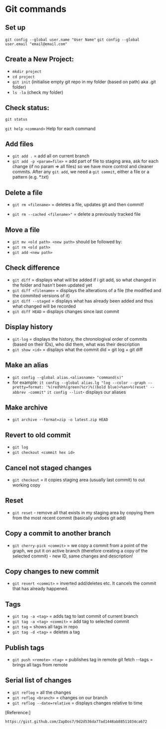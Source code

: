 # Git commands

## Set up

`git config --global user.name "User Name"`
`git config --global user.email "email@email.com"`

## Create a New Project:

- `mkdir project`
- `cd project`
- `git init` (initialise empty git repo in my folder (based on path) aka .git folder)
- `ls -la` (check my folder)

## Check status:

`git status`

`git help <command>` Help for each command

## Add files

- `git add .` = add all on current branch
- `git add -p <param=file>` = add part of file to staging area, ask for each change (if no param => all files) so we have more control and cleaner commits. 
    After any `git add`, we need a `git commit`, either a file or a pattern (e.g. *.txt)

## Delete a file

- `git rm <filename>` = deletes a file, updates git and then commit!

- `git rm --cached <filename>"` = delete a previously tracked file

## Move a file

- `git mv <old path> <new path>` should be followed by:
- `git rm <old path>`
- `git add <new path>`

## Check difference

- `git diff` = displays what will be added if i git add, so what changed in the folder and hasn't been updated yet
- `git diff <filename>` = displays the alterations of a file (the modified and the commited versions of it)
- `git diff --staged` = displays what has already been added and thus what changed will be recorded
- `git diff HEAD` = displays changes since last commit

## Display history

- `git-log` = displays the history, the chronologival order of commits (based on their IDs), who did them, what was their description
- `git show <id>` = displays what the commit did = git log + git diff

## Make an alias

- `git config --global alias.<aliasname> "command(s)"`
- for example:
  `it config --global alias.lg "log --color --graph --pretty=format: '%(red%h%(green(%cr)%((bold blue)<%an>%(reset' --abbrev -commit"`
  `it config --list`- displays our aliases
  
## Make archive

- `git archive --format=zip -o latest.zip HEAD`

## Revert to old commit

- `git log`
- `git checkout <commit hex id>`

## Cancel not staged changes

- `git checkout` = it copies staging area (usually last commit) to out working copy

## Reset
- `git reset` - remove all that exists in my staging area by copying them from the most recent commit (basically undoes git add)

## Copy a commit to another branch

- `git cherry-pick <commit>` = we copy a commit from a point of the graph, we put it on active branch (therefore creating a copy of the selected commit) - new ID, same changes and description!

## Copy changes to new commit

- `git revert <commit>` = inverted add/deletes etc. It cancels the commit that has already happened.

## Tags

-  `git tag -a <tag>` = adds tag to last commit of current branch
-  `git tag -a <tag> <commit>` = add tag to selected commit
-  `git tag` = shows all tags in repo
-  `git tag -d <tag>` = deletes a tag

## Publish tags

- `git push <remote> <tag>` = publishes tag in remote git fetch --tags <remote> = brings all tags from remote

## Serial list of changes
  - `git reflog` = all the changes
  - `git reflog <branch>` = changes on our branch
  - `git reflog --date=relative` = displays changes relative to time

    
[Reference:]
    
    https://gist.github.com/ZapDos7/9d2d536da77ad1448ab88511034ca672
